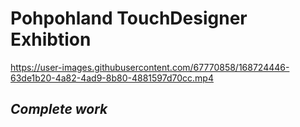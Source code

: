# Pohpohland TouchDesigner Exhibtion
https://user-images.githubusercontent.com/67770858/168724446-63de1b20-4a82-4ad9-8b80-4881597d70cc.mp4

## *Complete work*
